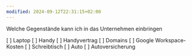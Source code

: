 ```yaml
---
modified: 2024-09-12T22:31:15+02:00
---
```


Welche Gegenstände kann ich in das Unternehmen einbringen
 
[ ] Laptop
[ ] Handy
[ ] Handyvertrag
[ ] Domains
[ ] Google Workspace-Kosten
[ ] Schreibtisch
[ ] Auto
[ ] Autoversicherung
